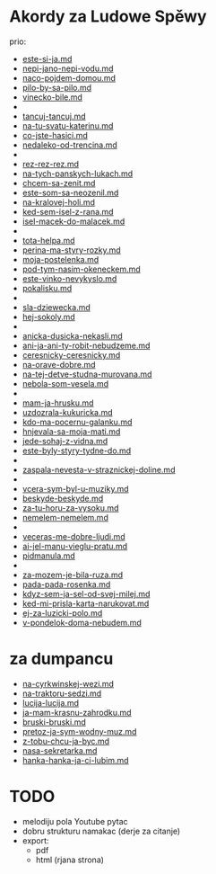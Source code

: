 # Akordy za Ludowe Spěwy

prio:

* [este-si-ja.md](slowjanske/este-si-ja.md)
* [nepi-jano-nepi-vodu.md](slowjanske/nepi-jano-nepi-vodu.md)
* [naco-pojdem-domou.md](slowjanske/naco-pojdem-domou.md)
* [pilo-by-sa-pilo.md](slowjanske/pilo-by-sa-pilo.md)
* [vinecko-bile.md](slowjanske/vinecko-bile.md)
* 
* [tancuj-tancuj.md](slowjanske/tancuj-tancuj.md)
* [na-tu-svatu-katerinu.md](slowjanske/na-tu-svatu-katerinu.md)
* [co-jste-hasici.md](slowjanske/co-jste-hasici.md)
* [nedaleko-od-trencina.md](slowjanske/nedaleko-od-trencina.md)
* 
* [rez-rez-rez.md](slowjanske/rez-rez-rez.md)
* [na-tych-panskych-lukach.md](slowjanske/na-tych-panskych-lukach.md)
* [chcem-sa-zenit.md](slowjanske/chcem-sa-zenit.md)
* [este-som-sa-neozenil.md](slowjanske/este-som-sa-neozenil.md)
* [na-kralovej-holi.md](slowjanske/na-kralovej-holi.md)
* [ked-sem-isel-z-rana.md](slowjanske/ked-sem-isel-z-rana.md)
* [isel-macek-do-malacek.md](slowjanske/isel-macek-do-malacek.md)
* 
* [tota-helpa.md](slowjanske/tota-helpa.md)
* [perina-ma-styry-rozky.md](slowjanske/perina-ma-styry-rozky.md)
* [moja-postelenka.md](slowjanske/moja-postelenka.md)
* [pod-tym-nasim-okeneckem.md](slowjanske/pod-tym-nasim-okeneckem.md)
* [este-vinko-nevykyslo.md](slowjanske/este-vinko-nevykyslo.md)
* [pokalisku.md](slowjanske/pokalisku.md)
* 
* [sla-dziewecka.md](slowjanske/sla-dziewecka.md)
* [hej-sokoly.md](slowjanske/hej-sokoly.md)
* 
* [anicka-dusicka-nekasli.md](slowjanske/anicka-dusicka-nekasli.md)
* [ani-ja-ani-ty-robit-nebudzeme.md](slowjanske/ani-ja-ani-ty-robit-nebudzeme.md)
* [ceresnicky-ceresnicky.md](slowjanske/ceresnicky-ceresnicky.md)
* [na-orave-dobre.md](slowjanske/na-orave-dobre.md)
* [na-tej-detve-studna-murovana.md](slowjanske/na-tej-detve-studna-murovana.md)
* [nebola-som-vesela.md](slowjanske/nebola-som-vesela.md)
* 
* [mam-ja-hrusku.md](slowjanske/mam-ja-hrusku.md)
* [uzdozrala-kukuricka.md](slowjanske/uzdozrala-kukuricka.md)
* [kdo-ma-pocernu-galanku.md](slowjanske/kdo-ma-pocernu-galanku.md)
* [hnjevala-sa-moja-mati.md](slowjanske/hnjevala-sa-moja-mati.md)
* [jede-sohaj-z-vidna.md](slowjanske/jede-sohaj-z-vidna.md)
* [este-byly-styry-tydne-do.md](slowjanske/este-byly-styry-tydne-do-hodu.md)
* 
* [zaspala-nevesta-v-straznickej-doline.md](slowjanske/zaspala-nevesta-v-straznickej-doline.md)
* 
* [vcera-sym-byl-u-muziky.md](slowjanske/vcera-sym-byl-u-muziky.md)
* [beskyde-beskyde.md](slowjanske/beskyde-beskyde.md)
* [za-tu-horu-za-vysoku.md](slowjanske/za-tu-horu-za-vysoku.md)
* [nemelem-nemelem.md](slowjanske/nemelem-nemelem.md)
* 
* [veceras-me-dobre-ljudi.md](slowjanske/veceras-me-dobre-ljudi.md)
* [ai-jel-manu-vieglu-pratu.md](slowjanske/ai-jel-manu-vieglu-pratu.md)
* [pidmanula.md](slowjanske/pidmanula.md)
* 
* [za-mozem-je-bila-ruza.md](slowjanske/za-mozem-je-bila-ruza.md)
* [pada-pada-rosenka.md](slowjanske/pada-pada-rosenka.md)
* [kdyz-sem-ja-sel-od-svej-milej.md](slowjanske/kdyz-sem-ja-sel-od-svej-milej.md)
* [ked-mi-prisla-karta-narukovat.md](slowjanske/ked-mi-prisla-karta-narukovat.md)
* [ej-za-luzicki-polo.md](slowjanske/ej-za-luzicki-polo.md)
* [v-pondelok-doma-nebudem.md](slowjanske/v-pondelok-doma-nebudem.md)


# za dumpancu
* [na-cyrkwinskej-wezi.md](serbske/na-cyrkwinskej-wezi.md)
* [na-traktoru-sedzi.md](serbske/na-traktoru-sedzi.md)
* [lucija-lucija.md](serbske/lucija-lucija.md)
* [ja-mam-krasnu-zahrodku.md](serbske/ja-mam-krasnu-zahrodku.md)
* [bruski-bruski.md](serbske/bruski-bruski.md)
* [pretoz-ja-sym-wodny-muz.md](serbske/pretoz-ja-sym-wodny-muz.md)
* [z-tobu-chcu-ja-byc.md](serbske/z-tobu-chcu-ja-byc.md)
* [nasa-sekretarka.md](serbske/nasa-sekretarka.md) 
* [hanka-hanka-ja-ci-lubim.md](serbske/hanka-hanka-ja-ci-lubim.md) 


# TODO

* melodiju pola Youtube pytac
* dobru strukturu namakac (derje za citanje)
* export:
    * pdf
    * html (rjana strona)

